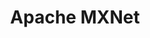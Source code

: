 ---
blog: https://medium.com/apache-mxnet
codehost: https://github.com/apache/mxnet
logohandle: apache_mxnet
sort: mxnet
title: Apache MXNet
twitter: https://x.com/apachemxnet
website: https://mxnet.apache.org/
youtube: https://youtube.com/apachemxnet
---